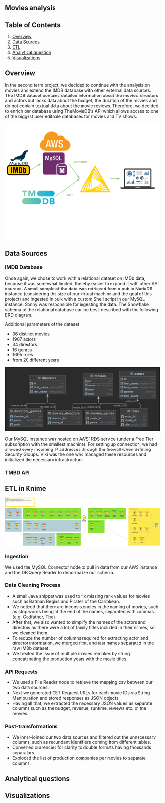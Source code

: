 ## Movies analysis

## Table of Contents  
1. [Overview](#Overview)  
2. [Data Sources](#Data_sources)  
3. [ETL](#ETL)  
4. [Analytical question](#Analytical_questions)  
5. [Visualizations](#Visualizations)  


<!-- ----------------------------------------------------------------------------------------------------------------------------------------------------------------------- -->
<!-- OVERVIEW--------------------------------------------------------------------------------------------------------------------------------------------------------------- -->
<!-- ----------------------------------------------------------------------------------------------------------------------------------------------------------------------- -->

<a name="Overview"/>

## Overview

In the second term project, we decided to continue with the analysis on movies and extend the IMDB database with other external data sources. The IMDB dataset contains detailed information about the movies, directors and actors but lacks data about the budget, the duration of the movies and do not contain textual data about the movie reviews. Therefore, we decided to enrich our database using TheMovieDB‘s API which allows access to one of the biggest user editable databases for movies and TV shows.

[![](images/datapipeline.svg)](images/datapipeline.svg)

<!-- ----------------------------------------------------------------------------------------------------------------------------------------------------------------------- -->
<!-- DATA SOURCES ------------------------------------------------------------------------------------------------------------------------------------------------------------ -->
<!-- ----------------------------------------------------------------------------------------------------------------------------------------------------------------------- -->

<a name="Data_sources"/>

## Data Sources

### IMDB Database

Once again, we chose to work with a relational dataset on IMDb data, because it was somewhat limited, thereby easier to expand it with other API sources. A small sample of the data was retrieved from a public MariaDB instance (considering the size of our virtual machine and the goal of this project) and ingested in bulk with a custom Shell script in our MySQL instance. Sonny was responsible for ingesting the data. The Snowflake schema of the relational database can be best-described with the following ERD diagram.

Additional parameters of the dataset

- 36 distinct movies
- 1907 actors
- 34 directors
- 16 genres
- 1695 roles
- from 20 different years

[![](images/imdb_ER.png)](images/imdb_ER.png)

Our MySQL instance was hosted on AWS’ RDS service (under a Free Tier subscription with the smallest machine). For setting up connection, we had allowed every incoming IP addresses through the firewall when defining Security Groups. Viki was the one who managed these resources and initialized the necessary infrastructure.

### TMBD API


<!-- ----------------------------------------------------------------------------------------------------------------------------------------------------------------------- -->
<!-- ETL ------------------------------------------------------------------------------------------------------------------------------------------------------------------- -->
<!-- ----------------------------------------------------------------------------------------------------------------------------------------------------------------------- -->

<a name="ETL"/>

## ETL in Knime

[![](images/workflow.svg)](images/workflow.svg)

### Ingestion

We used the MySQL Connector node to pull in data from our AWS instance and the DB Query Reader to denormalize our schema.

### Data Cleaning Process

- A small Java snippet was used to fix missing rank values for movies such as Batman Begins and Pirates of the Caribbean. 
- We noticed that there are inconsistencies in the naming of movies, such as stop words being at the end of the names, separated with commas. (e.g. Godfather, The). 
- After that, we also wanted to simplify the names of the actors and directors as there were a lot of family titles included in their names, so we cleaned them. 
- To reduce the number of columns required for extracting actor and director information, we merged first, and last names separated in the raw IMDb dataset.
- We treated the issue of multiple movies remakes by string concatenating the production years with the movie titles.

### API Requests

- We used a File Reader node to retrieve the mapping csv between our two data sources. 
- Next we generated GET Request URLs for each movie IDs via String Manipulation and stored responses as JSON objects
- Having all that, we extracted the necessary JSON values as separate columns such as the budget, revenue, runtime, reviews etc. of the movies.

### Post-transformations

- We inner-joined our two data sources and filtered out the unnecessary columns, such as redundant identifiers coming from different tables.
- Converted currencies for clarity to double formats having thousands separators
- Exploded the list of production companies per movies to separate columns.

<!-- ----------------------------------------------------------------------------------------------------------------------------------------------------------------------- -->
<!-- ANALYTICAL QUESTION---------------------------------------------------------------------------------------------------------------------------------------------------- -->
<!-- ----------------------------------------------------------------------------------------------------------------------------------------------------------------------- -->

<a name="Analytical_questions"/>

## Analytical questions


<!-- ----------------------------------------------------------------------------------------------------------------------------------------------------------------------- -->
<!-- VISUALIZATIONS ---------------------------------------------------------------------------------------------------------------------------------------------------- -->
<!-- ----------------------------------------------------------------------------------------------------------------------------------------------------------------------- -->

<a name="Visualizations"/>

## Visualizations
